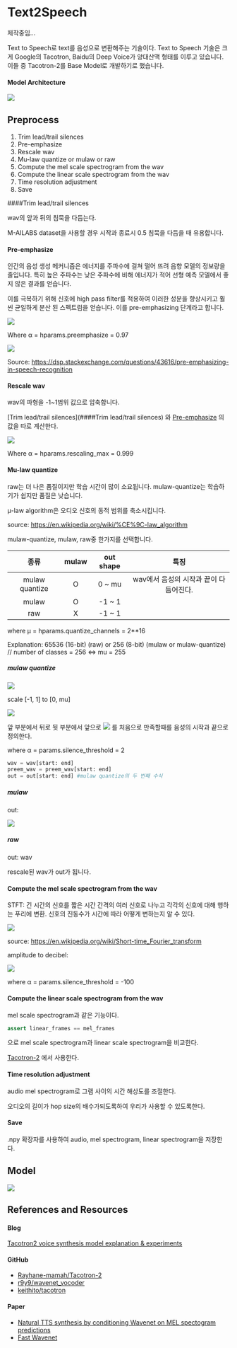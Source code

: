 # Text2Speech

제작중임...

Text to Speech로 text를 음성으로 변환해주는 기술이다. Text to Speech 기술은 크게 Google의 Tacotron, Baidu의 Deep Voice가 양대산맥 형태를 이루고 있습니다. 이들 중 Tacotron-2를 Base Model로 개발하기로 했습니다.



#### Model Architecture

![](https://camo.githubusercontent.com/7bdc61ffb468c3daf1af3b5cef2ccc16c3473cd9/68747470733a2f2f707265766965772e6962622e636f2f625538734c532f5461636f74726f6e5f325f4172636869746563747572652e706e67)



## Preprocess

1. Trim lead/trail silences
2. Pre-emphasize
3. Rescale wav
4. Mu-law quantize or mulaw or raw
5. Compute the mel scale spectrogram from the wav
6. Compute the linear scale spectrogram from the wav
7. Time resolution adjustment
8. Save



####Trim lead/trail silences

wav의 앞과 뒤의 침묵을 다듬는다.

M-AILABS dataset을 사용할 경우 시작과 종료시 0.5 침묵을 다듬을 때 유용합니다.

#### Pre-emphasize

인간의 음성 생성 메커니즘은 에너지를 주파수에 걸쳐 떨어 뜨려 음향 모델의 정보량을 줄입니다. 특히 높은 주파수는 낮은 주파수에 비해 에너지가 적어 선형 예측 모델에서 좋지 않은 결과를 얻습니다.

이를 극복하기 위해 신호에 high pass filter를 적용하여 이러한 성분을 향상시키고 훨씬 균일하게 분산 된 스펙트럼을 얻습니다. 이를 pre-emphasizing 단계라고 합니다.



![](http://latex2png.com/output//latex_a5af090f15e35ca2a460fecf6766b2dd.png)

Where α = hparams.preemphasize = 0.97

![](https://i.stack.imgur.com/UFYmc.png)

Source: https://dsp.stackexchange.com/questions/43616/pre-emphasizing-in-speech-recognition



#### Rescale wav

wav의 파형을 -1~1범위 값으로 압축합니다.

[Trim lead/trail silences](####Trim lead/trail silences) 와 [Pre-emphasize](####Pre-emphasize) 의 값을 따로 계산한다.

![](http://latex2png.com/output//latex_be736ce1b94bb3865bd363dba52e1ca9.png)

Where α = hparams.rescaling_max = 0.999



#### Mu-law quantize

raw는 더 나은 품질이지만 학습 시간이 많이 소요됩니다. mulaw-quantize는 학습하기가 쉽지만 품질은 낮습니다.

μ-law algorithm은 오디오 신호의 동적 범위를 축소시킵니다.

source: https://en.wikipedia.org/wiki/%CE%9C-law_algorithm



mulaw-quantize, mulaw, raw중 한가지를 선택합니다.

|      종류      | mulaw | out shape |                  특징                  |
| :------------: | :---: | :-------: | :------------------------------------: |
| mulaw quantize |   O   |  0 ~ mu   | wav에서 음성의 시작과 끝이 다듬어진다. |
|     mulaw      |   O   |  -1 ~ 1   |                                        |
|      raw       |   X   |  -1 ~ 1   |                                        |



where μ = hparams.quantize_channels = 2**16

Explanation: 65536 (16-bit) (raw) or 256 (8-bit) (mulaw or mulaw-quantize) // number of classes = 256 <=> mu = 255



##### mulaw quantize

![](https://wikimedia.org/api/rest_v1/media/math/render/svg/2df208f7dd18fc678447dbffac60b8ca21eaffba)

scale [-1, 1] to [0, mu]

![](http://latex2png.com/output//latex_1a8dccf27b28ad1482ac164da330ec87.png)



앞 부분에서 뒤로 뒷 부분에서 앞으로 ![](http://latex2png.com/output//latex_e88260e85bf5cd4429f2912fb2863410.png) 를 처음으로 만족할때를 음성의 시작과 끝으로 정의한다.

where α = params.silence_threshold = 2



```python
wav = wav[start: end]
preem_wav = preem_wav[start: end]
out = out[start: end] #mulaw quantize의 두 번째 수식
```



##### mulaw

out:

![](https://wikimedia.org/api/rest_v1/media/math/render/svg/2df208f7dd18fc678447dbffac60b8ca21eaffba)



##### raw

out: wav

rescale된 wav가 out가 됩니다.



#### Compute the mel scale spectrogram from the wav

STFT: 긴 시간의 신호를 짧은 시간 간격의 여러 신호로 나누고 각각의 신호에 대해 행하는 푸리에 변환. 신호의 진동수가 시간에 따라 어떻게 변하는지 알 수 있다.

![](https://wikimedia.org/api/rest_v1/media/math/render/svg/d7573db711f34a739f0ecb5ecbfe42ab03227b70)

source: https://en.wikipedia.org/wiki/Short-time_Fourier_transform



amplitude to decibel:

![](http://latex2png.com/output//latex_0f6462aaf10b074baa6b878cb5413f7c.png)

where α = params.silence_threshold = -100



#### Compute the linear scale spectrogram from the wav

mel scale spectrogram과 같은 기능이다.



```python
assert linear_frames == mel_frames
```

으로 mel scale spectrogram과 linear scale spectrogram을 비교한다.

[Tacotron-2](https://github.com/Rayhane-mamah/Tacotron-2) 에서 사용한다.



#### Time resolution adjustment

audio mel spectrogram로 그램 사이의 시간 해상도를 조절한다.

오디오의 길이가 hop size의 배수가되도록하여 우리가 사용할 수 있도록한다.



#### Save

.npy 확장자를 사용하여 audio, mel spectrogram, linear spectrogram을 저장한다.


## Model
![](https://github.com/Yudonggeun/Text2Speech/blob/master/images/model%20graph.png?raw=true)


## References and Resources

#### Blog
[Tacotron2 voice synthesis model explanation & experiments](https://link.medium.com/ktNTQh6lfU)

#### GitHub

- [Rayhane-mamah/Tacotron-2](https://github.com/Rayhane-mamah/Tacotron-2)
- [r9y9/wavenet_vocoder](https://github.com/r9y9/wavenet_vocoder)
- [keithito/tacotron](https://github.com/keithito/tacotron)

#### Paper

- [Natural TTS synthesis by conditioning Wavenet on MEL spectogram predictions](https://arxiv.org/pdf/1712.05884.pdf)
- [Fast Wavenet](https://arxiv.org/pdf/1611.09482.pdf)
